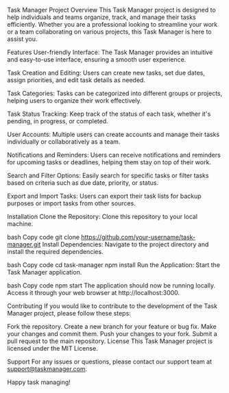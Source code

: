 Task Manager Project
Overview
This Task Manager project is designed to help individuals and teams organize, track, and manage their tasks efficiently. Whether you are a professional looking to streamline your work or a team collaborating on various projects, this Task Manager is here to assist you.

Features
User-friendly Interface: The Task Manager provides an intuitive and easy-to-use interface, ensuring a smooth user experience.

Task Creation and Editing: Users can create new tasks, set due dates, assign priorities, and edit task details as needed.

Task Categories: Tasks can be categorized into different groups or projects, helping users to organize their work effectively.

Task Status Tracking: Keep track of the status of each task, whether it's pending, in progress, or completed.

User Accounts: Multiple users can create accounts and manage their tasks individually or collaboratively as a team.

Notifications and Reminders: Users can receive notifications and reminders for upcoming tasks or deadlines, helping them stay on top of their work.

Search and Filter Options: Easily search for specific tasks or filter tasks based on criteria such as due date, priority, or status.

Export and Import Tasks: Users can export their task lists for backup purposes or import tasks from other sources.

Installation
Clone the Repository: Clone this repository to your local machine.

bash
Copy code
git clone https://github.com/your-username/task-manager.git
Install Dependencies: Navigate to the project directory and install the required dependencies.

bash
Copy code
cd task-manager
npm install
Run the Application: Start the Task Manager application.

bash
Copy code
npm start
The application should now be running locally. Access it through your web browser at http://localhost:3000.

Contributing
If you would like to contribute to the development of the Task Manager project, please follow these steps:

Fork the repository.
Create a new branch for your feature or bug fix.
Make your changes and commit them.
Push your changes to your fork.
Submit a pull request to the main repository.
License
This Task Manager project is licensed under the MIT License.

Support
For any issues or questions, please contact our support team at support@taskmanager.com.

Happy task managing!
